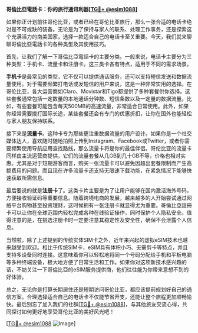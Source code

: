 **哥倫比亞電話卡：你的旅行通讯利器[[TG💪+ @esim1088](https://t.me/s/esim1088)]**

如果你正计划前往哥伦比亚，或者已经在哥伦比亚旅行，那么一张合适的电话卡绝对是不可或缺的装备。无论是为了保持与家人的联系、处理工作事务，还是探索这个充满活力的南美国家，选择一款适合自己的电话卡至关重要。今天，我们就来聊聊哥倫比亞電話卡的各种类型及其使用技巧。

首先，让我们了解一下哥倫比亞電話卡的主要分类。一般来说，电话卡主要分为三种类型：手机卡、流量卡和注册卡。这三类卡各有特点，适用于不同的需求场景。

**手机卡**是最常见的类型，它不仅可以提供通话服务，还可以支持短信发送和数据流量使用。对于需要频繁打电话或发短信的用户来说，这是一种非常实用的选择。在哥伦比亚，各大运营商如Claro、Movistar和Tigo都提供了多种套餐供你选择。这些套餐通常包括一定数量的本地通话分钟数、短信条数以及一定量的数据流量。比如，有些套餐可能包含每天500MB的高速流量，非常适合日常使用。此外，如果你经常需要拨打国际长途，某些套餐还会有专门的优惠折扣，让你在国外也能轻松与家人朋友保持联系。

接下来是**流量卡**。这种卡专为那些更注重数据流量的用户设计。如果你是一个社交媒体达人，喜欢随时随地拍照上传到Instagram、Facebook或Twitter，或者你需要频繁使用导航应用查找路线，那么流量卡将是你的最佳伴侣。哥伦比亚的流量卡同样由主流运营商提供，它们的流量套餐从几GB到几十GB不等，价格也相对实惠。尤其是对于短期游客而言，购买一张流量卡可以避免因超出套餐限制而产生高额费用的问题。而且现在许多流量卡还支持无限速下载功能，在紧急情况下能够快速获取所需信息。

最后要说的就是**注册卡**了。这类卡片主要是为了让用户能够在国内激活海外号码，方便接收验证码等重要信息。随着跨境电商的发展，越来越多的人开始尝试通过网络平台购物甚至投资理财，这时候拥有一张注册卡就显得尤为重要。哥倫比亞註冊卡可以让你在全球范围内轻松完成各种在线验证操作，同时保护个人隐私安全。值得注意的是，在挑选注册卡时一定要注意其稳定性及安全性，确保不会泄露个人信息。

当然啦，除了上述提到的传统实体SIM卡之外，近年来兴起的虚拟eSIM技术也越来越受到欢迎。相比于传统SIM卡，eSIM具有体积小巧、无需剪卡等特点，并且支持多设备同时连接。这意味着你可以轻松地将同一个号码分配给手机和平板电脑等多种终端设备，极大地方便了日常生活和工作。如果你对这项新技术感兴趣的话，不妨关注一下哥倫比亞的eSIM服务提供商，他们往往能为你带来意想不到的好体验。

总之，无论你是打算长期居住还是短期访问哥伦比亚，都应该提前规划好自己的通信方案。合理选择适合自己的电话卡不仅能节省开支，还能让整个旅程更加顺畅愉快。最后别忘了加入我们的社群[[TG💪+ @esim1088](https://t.me/s/esim1088)]，与其他旅友交流心得，共同探讨如何更好地享受哥伦比亚的美好风光吧！

[[TG💪+ @esim1088](https://t.me/s/esim1088) ![Image](https://i.postimg.cc/4NQfJmqS/Snipaste-2025-05-13-00-14-12.png)]